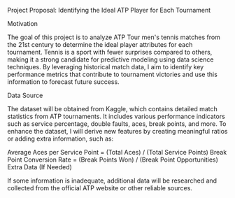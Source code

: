 Project Proposal: Identifying the Ideal ATP Player for Each Tournament

Motivation

The goal of this project is to analyze ATP Tour men's tennis matches from the 21st century to determine the ideal player attributes for each tournament. Tennis is a sport with fewer surprises compared to others, making it a strong candidate for predictive modeling using data science techniques. By leveraging historical match data, I aim to identify key performance metrics that contribute to tournament victories and use this information to forecast future success.

Data Source

The dataset will be obtained from Kaggle, which contains detailed match statistics from ATP tournaments. It includes various performance indicators such as service percentage, double faults, aces, break points, and more. To enhance the dataset, I will derive new features by creating meaningful ratios or adding extra information, such as:

Average Aces per Service Point = (Total Aces) / (Total Service Points)
Break Point Conversion Rate = (Break Points Won) / (Break Point Opportunities)
Extra Data (If Needed)

If some information is inadequate, additional data will be researched and collected from the official ATP website or other reliable sources.
